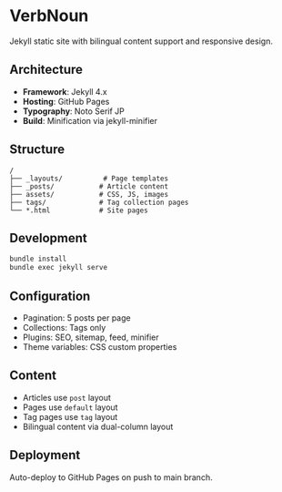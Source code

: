 # VerbNoun

Jekyll static site with bilingual content support and responsive design.

## Architecture

- **Framework**: Jekyll 4.x
- **Hosting**: GitHub Pages
- **Typography**: Noto Serif JP
- **Build**: Minification via jekyll-minifier

## Structure

```
/
├── _layouts/          # Page templates
├── _posts/           # Article content
├── assets/           # CSS, JS, images
├── tags/             # Tag collection pages
└── *.html            # Site pages
```

## Development

```bash
bundle install
bundle exec jekyll serve
```

## Configuration

- Pagination: 5 posts per page
- Collections: Tags only
- Plugins: SEO, sitemap, feed, minifier
- Theme variables: CSS custom properties

## Content

- Articles use `post` layout
- Pages use `default` layout  
- Tag pages use `tag` layout
- Bilingual content via dual-column layout

## Deployment

Auto-deploy to GitHub Pages on push to main branch.